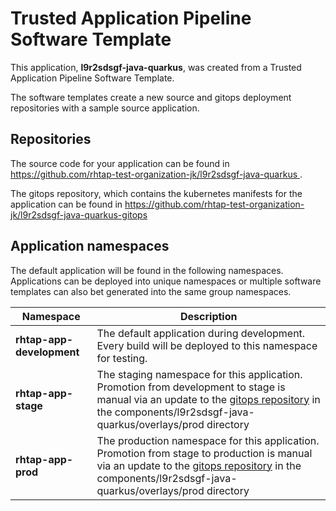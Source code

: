 # Trusted Application Pipeline Software Template

This application, **l9r2sdsgf-java-quarkus**, was created from a Trusted Application Pipeline Software Template.

The software templates create a new source and gitops deployment repositories with a sample source application. 

## Repositories

The source code for your application can be found in [https://github.com/rhtap-test-organization-jk/l9r2sdsgf-java-quarkus ](https://github.com/rhtap-test-organization-jk/l9r2sdsgf-java-quarkus ).
 
The gitops repository, which contains the kubernetes manifests for the application can be found in 
[https://github.com/rhtap-test-organization-jk/l9r2sdsgf-java-quarkus-gitops ](https://github.com/rhtap-test-organization-jk/l9r2sdsgf-java-quarkus-gitops ) 

## Application namespaces 

The default application will be found in the following namespaces. Applications can be deployed into unique namespaces or multiple software templates can also bet generated into the same group namespaces.  

|  Namespace   |  Description   |  
| -------- | -------- |   
| **rhtap-app-development** | The default application during development. Every build will be deployed to this namespace for testing. | 
| **rhtap-app-stage** | The staging namespace for this application. Promotion from development to stage is manual via an update to the [gitops repository](https://github.com/rhtap-test-organization-jk/l9r2sdsgf-java-quarkus-gitops ) in the components/l9r2sdsgf-java-quarkus/overlays/prod directory |  
| **rhtap-app-prod** | The production namespace for this application. Promotion from stage to production is manual via an update to the [gitops repository](https://github.com/rhtap-test-organization-jk/l9r2sdsgf-java-quarkus-gitops ) in the components/l9r2sdsgf-java-quarkus/overlays/prod directory | 